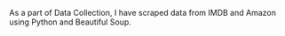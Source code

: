 As a part of Data Collection, I have scraped data from IMDB and Amazon using Python and Beautiful Soup.
